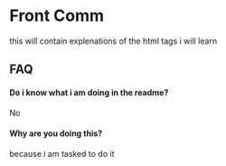 
# Front Comm

this will contain explenations of the html tags i will learn


## FAQ

#### Do i know what i am doing in the readme?

No

#### Why are you doing this?

because i am tasked to do it

